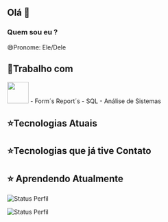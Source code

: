 ## Olá 👋

### Quem sou eu ?

😄Pronome: Ele/Dele

## 🌟Trabalho com
<img src="https://cdn.jsdelivr.net/gh/devicons/devicon@latest/icons/oracle/oracle-original.svg" width="50px"/>
- Form´s Report´s
- SQL
- Análise de Sistemas

## ⭐Tecnologias Atuais

## ⭐Tecnologias que já tive Contato

## ⭐ Aprendendo Atualmente

![Status Perfil](https://github-readme-stats.vercel.app/api?username=cleitonpecunha&show_icons=true&theme=transparent)

![Status Perfil](https://github-readme-stats.vercel.app/api?username=cleitonpecunha&hide=stars,commits,prs,issues,contribs)

